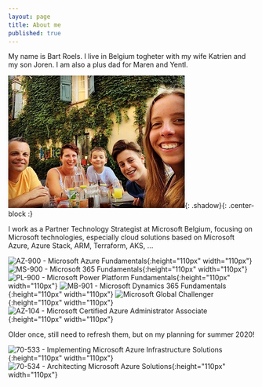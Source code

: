 ```yaml
---
layout: page
title: About me
published: true
---
```


My name is Bart Roels.
I live in Belgium togheter with my wife Katrien and my son Joren. I am also a plus dad for Maren and Yentl.

![Image of my family](img/myfamily.jpg){: .shadow}{: .center-block :}


I work as a Partner Technology Strategist at Microsoft Belgium, focusing on Microsoft technologies, especially cloud solutions based on Microsoft Azure, Azure Stack, ARM, Terraform, AKS, ...

![AZ-900 - Microsoft Azure Fundamentals]({{site.baseurl}}/img/Microsoft-Azure-Fundamentals.png "AZ-900 - Microsoft Azure Fundamentals"){:height="110px" width="110px"}
![MS-900 - Microsoft 365 Fundamentals]({{site.baseurl}}/img/Microsoft-365-Fundamentals.png "MS-900 - Microsoft 365 Fundamentals"){:height="110px" width="110px"}
![PL-900 - Microsoft Power Platform Fundamentals]({{site.baseurl}}/img/Microsoft-Power-Platform-Fundamentals.png "PL-900 - Microsoft Power Platform Fundamentals"){:height="110px" width="110px"}
![MB-901 - Microsoft Dynamics 365 Fundamentals]({{site.baseurl}}/img/Microsoft-Dynamics-365-Fundamentals.png  "MB-901 - Microsoft Dynamics 365 Fundamentals"){:height="110px" width="110px"}
![Microsoft Global Challenger]({{site.baseurl}}/img/Microsoft-Global-Challenger.png "Microsoft Global Challenger"){:height="110px" width="110px"}
![AZ-104 - Microsoft Certified Azure Administrator Associate]({{site.baseurl}}/img/microsoft-certified-azure-administrator-associate-az-104.png "AZ-104 - Microsoft Certified Azure Administrator Associate"){:height="110px" width="110px"}

Older once, still need to refresh them, but on my planning for summer 2020!

![70-533 - Implementing Microsoft Azure Infrastructure Solutions]({{site.baseurl}}/img/Microsoft_Exam533.png "70-533 - Implementing Microsoft Azure Infrastructure Solutions"){:height="110px" width="110px"}
![70-534 - Architecting Microsoft Azure Solutions]({{site.baseurl}}/img/Microsoft_Exam534.png "70-534 - Architecting Microsoft Azure Solutions"){:height="110px" width="110px"}
